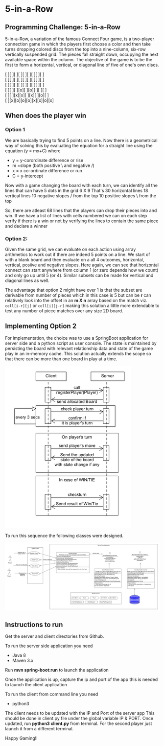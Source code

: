 # 5-in-a-Row
## Programming Challenge: 5-in-a-Row
5-in-a-Row, a variation of the famous Connect Four game, is a two-player connection game
in which the players first choose a color and then take turns dropping colored discs from the
top into a nine-column, six-row vertically suspended grid. The pieces fall straight down,
occupying the next available space within the column. The objective of the game is to be the
first to form a horizontal, vertical, or diagonal line of five of one's own discs.

[ ][ ][ ][ ][ ][ ][ ][ ][ ]  
[ ][ ][ ][ ][ ][ ][ ][ ][ ]  
[ ][ ][ ][ ][ ][ ][ ][ ][ ]  
[ ][ ][ ][o][ ][o][ ][ ][ ]  
[ ][ ][x][x][ ][x][ ][o][ ]  
[ ][x][o][o][o][x][x][o][x]  

## When does the player win

### Option 1
We are basically trying to find 5 points on a line.
Now there is a geometrical way of solving this by evaluating the equation for a straight line using the equation (y = mx+C)
where 
* y = y-corordinate difference or rise
* m =slope (both positive \ and negative /)
* x = x co-ordinate difference or run
* C = y-intercept

Now with a game changing the board with each turn, we can identify all the lines that can have 5 dots in the grid 6 X 9
That's 
30 horizontal lines
18 vertical lines
10 negative slopes / from the top
10 positive slopes \ from the top

So, there are atleast 68 lines that the players can drop their pieces into and win.
If we have a list of lines with cells numbered we can on each step verify if there is a win or not by verifying the lines to contain the same piece and declare a winner

### Option 2: 

Given the same grid, we can evaluate on each action using array arithmetics to work out if there are indeed 5 points on a line.
We start of with a blank board and then evaluate on a all 4 outcomes, horizontal, vertical, posiive and negative slopes.
Here again, we can see that horizontal connect can start anywhere from column 1 (or zero depends how we count) and only go up until 5 (or 4). Similar subsets can be made for vertical and diagonal lines as well.

The advantage that option 2 might have over 1 is that the subset are derivable from number of pieces which in this case is 5 but can be **r**
can relatively look into the offset in an **m X n** array based on the match viz. ``cell[i-r][j]`` or ``cell[i][j-r]`` making this solution a little more extendable to test
any number of piece matches over any size 2D board.

## Implementing Option 2

For implementation, the choice was to use a SpringBoot application for server side and a python script as user console.
The state is maintained by persisting the board with relevant relationship data and state of the game play in an in-memory cache.
This solution actually extends the scope so that there can be more than one board in play at a time.

![Sequence Diagram](docs/images/SequenceDiagram.png)

To run this sequence the following classes were designed.

![Class Diagram](docs/images/ClassDiagram.png)

## Instructions to run

Get the server and client directories from Github.

To run the server side application you need
* Java 8
* Maven 3.x

Run **mvn spring-boot:run** to launch the application

Once the application is up, capture the ip and port of the app this is needed to launch the client application


To run the client from command line you need
* python3

The client needs to be updated with the IP and Port of the server app
This should be done in client.py file under the global variable IP & PORT.
Once updated, run **python3 client.py** from terminal.
For the second player just launch it from a different terminal.

Happy Gaming!!

